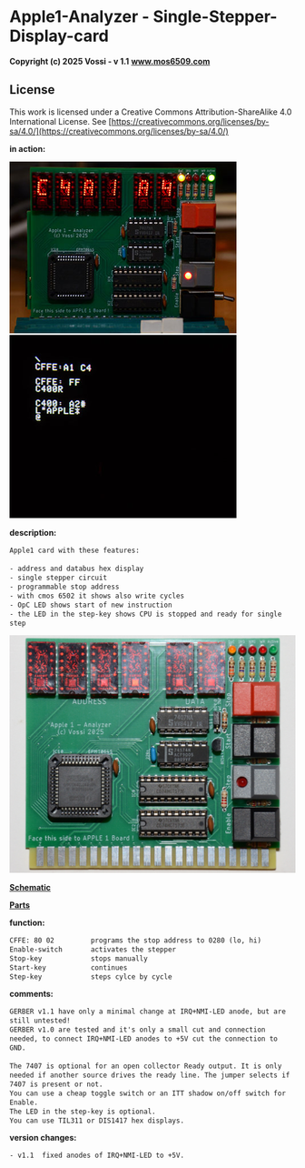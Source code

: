 # Apple1-Analyzer - Single-Stepper-Display-card

**Copyright (c) 2025 Vossi - v 1.1**
**www.mos6509.com**

## License
This work is licensed under a Creative Commons Attribution-ShareAlike 4.0
International License. See [https://creativecommons.org/licenses/by-sa/4.0/](https://creativecommons.org/licenses/by-sa/4.0/)

**in action:**

![cardinslot](https://github.com/vossi1/Apple1-Analyzer/blob/master/photos/analyzer_02_s.jpg) ![screen](https://github.com/vossi1/Apple1-Analyzer/blob/master/photos/analyzer_03_s.jpg)

**description:**

    Apple1 card with these features:

    - address and databus hex display
    - single stepper circuit
    - programmable stop address
    - with cmos 6502 it shows also write cycles
    - OpC LED shows start of new instruction
    - the LED in the step-key shows CPU is stopped and ready for single step

![card](https://github.com/vossi1/Apple1-Analyzer/blob/master/photos/analyzer_01.jpg)

**[Schematic](https://github.com/vossi1/Apple1-Analyzer/blob/master/schematic_v11.png)**

**[Parts](https://github.com/vossi1/Apple1-Analyzer/blob/master/part_v11.txt)**

**function:**

    CFFE: 80 02         programs the stop address to 0280 (lo, hi)
    Enable-switch       activates the stepper
    Stop-key            stops manually
    Start-key           continues
    Step-key            steps cylce by cycle

**comments:**

    GERBER v1.1 have only a minimal change at IRQ+NMI-LED anode, but are still untested!
    GERBER v1.0 are tested and it's only a small cut and connection needed, to connect IRQ+NMI-LED anodes to +5V cut the connection to GND.

    The 7407 is optional for an open collector Ready output. It is only needed if another source drives the ready line. The jumper selects if 7407 is present or not.
    You can use a cheap toggle switch or an ITT shadow on/off switch for Enable.
    The LED in the step-key is optional.
    You can use TIL311 or DIS1417 hex displays.

**version changes:**

    - v1.1  fixed anodes of IRQ+NMI-LED to +5V.
